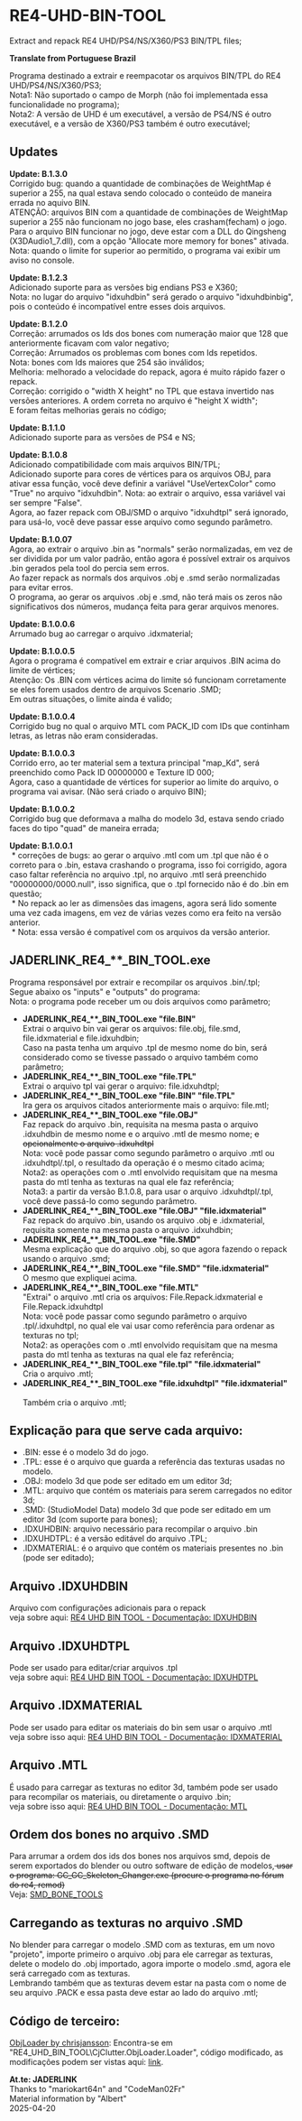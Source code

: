 # RE4-UHD-BIN-TOOL
Extract and repack RE4 UHD/PS4/NS/X360/PS3 BIN/TPL files;

**Translate from Portuguese Brazil**

Programa destinado a extrair e reempacotar os arquivos BIN/TPL do RE4 UHD/PS4/NS/X360/PS3;
<br>Nota1: Não suportado o campo de Morph (não foi implementada essa funcionalidade no programa);
<br>Nota2: A versão de UHD é um executável, a versão de PS4/NS é outro executável, e a versão de X360/PS3 também é outro executável;

## Updates

**Update: B.1.3.0**
<br> Corrigido bug: quando a quantidade de combinações de WeightMap é superior a 255, na qual estava sendo colocado o conteúdo de maneira errada no aquivo BIN.
<br> ATENÇÃO: arquivos BIN com a quantidade de combinações de WeightMap superior a 255 não funcionam no jogo base, eles crasham(fecham) o jogo.
<br> Para o arquivo BIN funcionar no jogo, deve estar com a DLL do Qingsheng (X3DAudio1_7.dll), com a opção "Allocate more memory for bones" ativada.
<br> Nota: quando o limite for superior ao permitido, o programa vai exibir um aviso no console.

**Update: B.1.2.3**
<br>Adicionado suporte para as versões big endians PS3 e X360;
<br>Nota: no lugar do arquivo "idxuhdbin" será gerado o arquivo "idxuhdbinbig", pois o conteúdo é incompatível entre esses dois arquivos.

**Update: B.1.2.0**
<br> Correção: arrumados os Ids dos bones com numeração maior que 128 que anteriormente ficavam com valor negativo;
<br> Correção: Arrumados os problemas com bones com Ids repetidos.
<br> Nota: bones com Ids maiores que 254 são inválidos;
<br> Melhoria: melhorado a velocidade do repack, agora é muito rápido fazer o repack.
<br> Correção: corrigido o "width X height" no TPL que estava invertido nas versões anteriores. A ordem correta no arquivo é "height X width";
<br> E foram feitas melhorias gerais no código;

**Update: B.1.1.0**
<br>Adicionado suporte para as versões de PS4 e NS;

**Update: B.1.0.8**
<br>Adicionado compatibilidade com mais arquivos BIN/TPL;
<br>Adicionado suporte para cores de vértices para os arquivos OBJ, para ativar essa função, você deve definir a variável "UseVertexColor" como "True" no arquivo "idxuhdbin". Nota: ao extrair o arquivo, essa variável vai ser sempre "False".
<br>Agora, ao fazer repack com OBJ/SMD o arquivo "idxuhdtpl" será ignorado, para usá-lo, você deve passar esse arquivo como segundo parâmetro.

**Update: B.1.0.07**
<br>Agora, ao extrair o arquivo .bin as "normals" serão normalizadas, em vez de ser dividida por um valor padrão, então agora é possível extrair os arquivos .bin gerados pela tool do percia sem erros.
<br> Ao fazer repack as normals dos arquivos .obj e .smd serão normalizadas para evitar erros.
<br> O programa, ao gerar os arquivos .obj e .smd, não terá mais os zeros não significativos dos números, mudança feita para gerar arquivos menores.

**Update: B.1.0.0.6**
<br>Arrumado bug ao carregar o arquivo .idxmaterial;

**Update: B.1.0.0.5**
<br>Agora o programa é compatível em extrair e criar arquivos .BIN acima do limite de vértices;
<br>Atenção: Os .BIN com vértices acima do limite só funcionam corretamente se eles forem usados dentro de arquivos Scenario .SMD;
<br>Em outras situações, o limite ainda é valido;

**Update: B.1.0.0.4**
<br> Corrigido bug no qual o arquivo MTL com PACK_ID com IDs que continham letras, as letras não eram consideradas.

**Update: B.1.0.0.3**
<br> Corrido erro, ao ter material sem a textura principal "map_Kd", será preenchido como Pack ID 00000000 e Texture ID 000;
<br> Agora, caso a quantidade de vértices for superior ao limite do arquivo, o programa vai avisar. (Não será criado o arquivo BIN);

**Update: B.1.0.0.2**
<br> Corrigido bug que deformava a malha do modelo 3d, estava sendo criado faces do tipo "quad" de maneira errada; 

**Update: B.1.0.0.1**
<br> * correções de bugs: ao gerar o arquivo .mtl com um .tpl que não é o correto para o .bin, estava crashando o programa, isso foi corrigido, agora caso faltar referência no arquivo .tpl, no arquivo .mtl será preenchido "00000000/0000.null", isso significa, que o .tpl fornecido não é do .bin em questão;
<br> * No repack ao ler as dimensões das imagens, agora será lido somente uma vez cada imagens, em vez de várias vezes como era feito na versão anterior.
<br> * Nota: essa versão é compatível com os arquivos da versão anterior.

## JADERLINK_RE4_\*\*_BIN_TOOL.exe

Programa responsável por extrair e recompilar os arquivos .bin/.tpl;
<br> Segue abaixo os "inputs" e "outputs" do programa:
<br>Nota: o programa pode receber um ou dois arquivos como parâmetro;

* **JADERLINK_RE4_\*\*_BIN_TOOL.exe "file.BIN"**
    <br>Extrai o arquivo bin vai gerar os arquivos: file.obj, file.smd, file.idxmaterial e file.idxuhdbin;
    <br>Caso na pasta tenha um arquivo .tpl de mesmo nome do bin, será considerado como se tivesse passado o arquivo também como parâmetro;
* **JADERLINK_RE4_\*\*_BIN_TOOL.exe "file.TPL"**
    <br>Extrai o arquivo tpl vai gerar o arquivo: file.idxuhdtpl;
* **JADERLINK_RE4_\*\*_BIN_TOOL.exe "file.BIN" "file.TPL"**
    <br>Ira gera os arquivos citados anteriormente mais o arquivo: file.mtl;
* **JADERLINK_RE4_\*\*_BIN_TOOL.exe "file.OBJ"**
    <br>Faz repack do arquivo .bin, requisita na mesma pasta o arquivo .idxuhdbin de mesmo nome e o arquivo .mtl de mesmo nome; <del>e opcionalmente o arquivo .idxuhdtpl</del>
    <br>Nota: você pode passar como segundo parâmetro o arquivo .mtl ou .idxuhdtpl/.tpl, o resultado da operação é o mesmo citado acima;
    <br>Nota2: as operações com o .mtl envolvido requisitam que na mesma pasta do mtl tenha as texturas na qual ele faz referência;
    <br>Nota3: a partir da versão B.1.0.8, para usar o arquivo .idxuhdtpl/.tpl, você deve passá-lo como segundo parâmetro.
* **JADERLINK_RE4_\*\*_BIN_TOOL.exe "file.OBJ" "file.idxmaterial"**
    <br>Faz repack do arquivo .bin, usando os arquivo .obj e .idxmaterial, requisita somente na mesma pasta o arquivo .idxuhdbin;
* **JADERLINK_RE4_\*\*_BIN_TOOL.exe "file.SMD"**
    <br> Mesma explicação que do arquivo .obj, so que agora fazendo o repack usando o arquivo .smd;
* **JADERLINK_RE4_\*\*_BIN_TOOL.exe "file.SMD" "file.idxmaterial"**
    <br>O mesmo que expliquei acima.
* **JADERLINK_RE4_\*\*_BIN_TOOL.exe "file.MTL"**
    <br>"Extrai" o arquivo .mtl cria os arquivos: File.Repack.idxmaterial e File.Repack.idxuhdtpl
    <br>Nota: você pode passar como segundo parâmetro o arquivo .tpl/.idxuhdtpl, no qual ele vai usar como referência para ordenar as texturas no tpl;
    <br>Nota2: as operações com o .mtl envolvido requisitam que na mesma pasta do mtl tenha as texturas na qual ele faz referência;
* **JADERLINK_RE4_\*\*_BIN_TOOL.exe "file.tpl" "file.idxmaterial"**
    <br> Cria o arquivo .mtl;
* **JADERLINK_RE4_\*\*_BIN_TOOL.exe "file.idxuhdtpl" "file.idxmaterial"**
    <br> Também cria o arquivo .mtl;

## Explicação para que serve cada arquivo:

* .BIN: esse é o modelo 3d do jogo.
* .TPL: esse é o arquivo que guarda a referência das texturas usadas no modelo.
* .OBJ: modelo 3d que pode ser editado em um editor 3d;
* .MTL: arquivo que contém os materiais para serem carregados no editor 3d;
* .SMD: (StudioModel Data) modelo 3d que pode ser editado em um editor 3d (com suporte para bones);
* .IDXUHDBIN: arquivo necessário para recompilar o arquivo .bin
* .IDXUHDTPL: é a versão editável do arquivo .TPL;
* .IDXMATERIAL: é o arquivo que contém os materiais presentes no .bin (pode ser editado);

## Arquivo .IDXUHDBIN
Arquivo com configurações adicionais para o repack
<br>veja sobre aqui: [RE4 UHD BIN TOOL - Documentação: IDXUHDBIN](https://jaderlink.blogspot.com/2024/08/RE4-UHD-BIN-TOOL-IDXUHDBIN.html)

## Arquivo .IDXUHDTPL
Pode ser usado para editar/criar arquivos .tpl
<br>veja sobre aqui: [RE4 UHD BIN TOOL - Documentação: IDXUHDTPL](https://jaderlink.blogspot.com/2023/11/RE4-UHD-BIN-TOOL-IDXUHDTPL.html)

## Arquivo .IDXMATERIAL
Pode ser usado para editar os materiais do bin sem usar o arquivo .mtl
<br>veja sobre isso aqui: [RE4 UHD BIN TOOL - Documentação: IDXMATERIAL](https://jaderlink.blogspot.com/2023/11/RE4-UHD-BIN-TOOL-IDXMATERIAL.html)

## Arquivo .MTL
É usado para carregar as texturas no editor 3d, também pode ser usado para recompilar os materiais, ou diretamente o arquivo .bin; 
<br>veja sobre isso aqui: [RE4 UHD BIN TOOL - Documentação: MTL](https://jaderlink.blogspot.com/2023/11/RE4-UHD-BIN-TOOL-MTL.html)

## Ordem dos bones no arquivo .SMD

Para arrumar a ordem dos ids dos bones nos arquivos smd, depois de serem exportados do blender ou outro software de edição de modelos,<del> usar o programa: GC_GC_Skeleton_Changer.exe (procure o programa no fórum do re4, remod)</del>
<br>Veja: [SMD_BONE_TOOLS](https://github.com/JADERLINK/SMD_BONE_TOOLS)

## Carregando as texturas no arquivo .SMD

No blender para carregar o modelo .SMD com as texturas, em um novo "projeto", importe primeiro o arquivo .obj para ele carregar as texturas, delete o modelo do .obj importado, agora importe o modelo .smd, agora ele será carregado com as texturas.
<br>Lembrando também que as texturas devem estar na pasta com o nome de seu arquivo .PACK e essa pasta deve estar ao lado do arquivo .mtl;

## Código de terceiro:

[ObjLoader by chrisjansson](https://github.com/chrisjansson/ObjLoader):
Encontra-se em "RE4_UHD_BIN_TOOL\\CjClutter.ObjLoader.Loader", código modificado, as modificações podem ser vistas aqui: [link](https://github.com/JADERLINK/ObjLoader).

**At.te: JADERLINK**
<br>Thanks to \"mariokart64n\" and \"CodeMan02Fr\"
<br>Material information by \"Albert\"
<br>2025-04-20